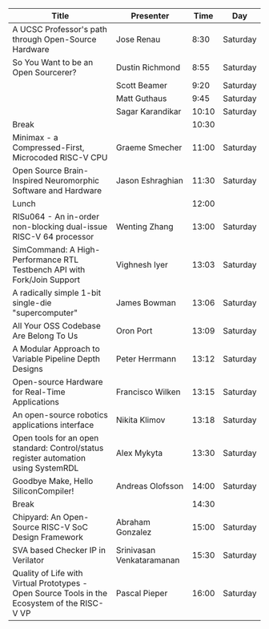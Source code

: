 | Title                                                                                         | Presenter                 | Time  | Day      |
| --------------------------------------------------------------------------------------------- | ------------------------- | ----- | -------- |
| A UCSC Professor's path through Open-Source Hardware                                          | Jose Renau                | 8:30  | Saturday |
| So You Want to be an Open Sourcerer?                                                          | Dustin Richmond           | 8:55  | Saturday |
|                                                                                               | Scott Beamer              | 9:20  | Saturday |
|                                                                                               | Matt Guthaus              | 9:45  | Saturday |
|                                                                                               | Sagar Karandikar          | 10:10 | Saturday |
| Break                                                                                         |                           | 10:30 |          |
| Minimax - a Compressed-First, Microcoded RISC-V CPU                                           | Graeme Smecher            | 11:00 | Saturday |
| Open Source Brain-Inspired Neuromorphic Software and Hardware                                 | Jason Eshraghian          | 11:30 | Saturday |
| Lunch                                                                                         |                           | 12:00 |          |
| RISu064 - An in-order non-blocking dual-issue RISC-V 64 processor                             | Wenting Zhang             | 13:00 | Saturday |
| SimCommand: A High-Performance RTL Testbench API with Fork/Join Support                       | Vighnesh Iyer             | 13:03 | Saturday |
| A radically simple 1-bit single-die "supercomputer"                                           | James Bowman              | 13:06 | Saturday |
| All Your OSS Codebase Are Belong To Us                                                        | Oron Port                 | 13:09 | Saturday |
| A Modular Approach to Variable Pipeline Depth Designs                                         | Peter Herrmann            | 13:12 | Saturday |
| Open-source Hardware for Real-Time Applications                                               | Francisco Wilken          | 13:15 | Saturday |
| An open-source robotics applications interface                                                | Nikita Klimov             | 13:18 | Saturday |
| Open tools for an open standard: Control/status register automation using SystemRDL           | Alex Mykyta               | 13:30 | Saturday |
| Goodbye Make, Hello SiliconCompiler!                                                          | Andreas Olofsson          | 14:00 | Saturday |
| Break                                                                                         |                           | 14:30 |          |
| Chipyard: An Open-Source RISC-V SoC Design Framework                                          | Abraham Gonzalez          | 15:00 | Saturday |
| SVA based Checker IP in Verilator                                                             | Srinivasan Venkataramanan | 15:30 | Saturday |
| Quality of Life with Virtual Prototypes - Open Source Tools in the Ecosystem of the RISC-V VP | Pascal Pieper             | 16:00 | Saturday |
